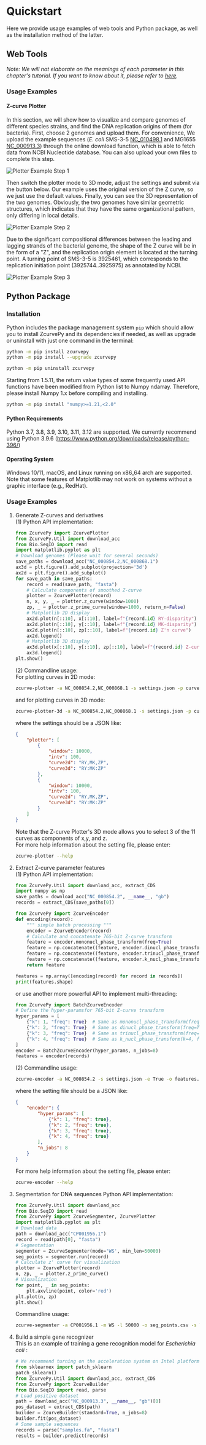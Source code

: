 # Quickstart
Here we provide usage examples of web tools and Python package, as well as the installation method of the latter.
## Web Tools
*Note: We will not elaborate on the meanings of each parameter in this chapter's tutorial. If you want to know about it, please refer to [here](./tools.md).*
### Usage Examples
#### Z-curve Plotter
In this section, we will show how to visualize and compare genomes of different species strains, and find the DNA replication origins of them (for bacteria). First, choose 2 genomes and upload them. For convenience, We upload the example sequences (*E. coli* SMS-3-5 [NC_010498.1](https://www.ncbi.nlm.nih.gov/nuccore/NC_010498.1) and MG1655 [NC_000913.3](https://www.ncbi.nlm.nih.gov/nuccore/NC_000913.3)) through the online download function, which is able to fetch data from NCBI Nucleotide database. You can also upload your own files to complete this step.  

![Plotter Example Step 1](./images/quickstart/plotter_example_1.png)  

Then switch the plotter mode to 3D mode, adjust the settings and submit via the button below. Our example uses the original version of the Z curve, so we just use the default values. Finally, you can see the 3D representation of the two genomes. Obviously, the two genomes have similar geometric structures, which indicates that they have the same organizational pattern, only differing in local details.  

![Plotter Example Step 2](./images/quickstart/plotter_example_2.png)

Due to the significant compositional differences between the leading and lagging strands of the bacterial genome, the shape of the Z curve will be in the form of a "Z", and the replication origin element is located at the turning point. A turning point of SMS-3-5 is 3925461, which corresponds to the replication initiation point (3925744..3925975) as annotated by NCBI.

![Plotter Example Step 3](./images/quickstart/plotter_example_3.png)

## Python Package
### Installation
Python includes the package management system `pip` which should allow you to install ZcurvePy and its dependencies if needed, as well as upgrade or uninstall with just one command in the terminal:
```bash
python -m pip install zcurvepy
python -m pip install --upgrade zcurvepy

python -m pip uninstall zcurvepy
```
Starting from 1.5.11, the return value types of some frequently used API functions have been modified from Python list to Numpy ndarray. Therefore, please install Numpy 1.x before compiling and installing.
```bash
python -m pip install "numpy>=1.21,<2.0"
```
#### Python Requirements
Python 3.7, 3.8, 3.9, 3.10, 3.11, 3.12 are supported. We currently recommend using Python 3.9.6 (https://www.python.org/downloads/release/python-396/)
#### Operating System
Windows 10/11, macOS, and Linux running on x86_64 arch are supported. Note that some features of Matplotlib may not work on systems without a graphic interface (e.g., RedHat).
### Usage Examples
1. Generate Z-curves and derivatives  
   (1) Python API implementation:  

    ```python
    from ZcurvePy import ZcurvePlotter
    from ZcurvePy.Util import download_acc
    from Bio.SeqIO import read
    import matplotlib.pyplot as plt
    # Download genomes (Please wait for several seconds)
    save_paths = download_acc("NC_000854.2,NC_000868.1")
    ax3d = plt.figure().add_subplot(projection='3d')
    ax2d = plt.figure().add_subplot()
    for save_path in save_paths:
        record = read(save_path, "fasta")
        # Calculate components of smoothed Z-curve
        plotter = ZcurvePlotter(record)
        n, x, y, _ = plotter.z_curve(window=1000)
        zp, _ = plotter.z_prime_curve(window=1000, return_n=False)
        # Matplotlib 2D display
        ax2d.plot(n[::10], x[::10], label=f"{record.id} RY-disparity")
        ax2d.plot(n[::10], y[::10], label=f"{record.id} MK-disparity")
        ax2d.plot(n[::10], zp[::10], label=f"{record.id} Z'n curve")
        ax2d.legend()
        # Matplotlib 3D display
        ax3d.plot(x[::10], y[::10], zp[::10], label=f"{record.id} Z-curve")
        ax3d.legend()
    plt.show()
    ```
    (2) Commandline usage:  
    For plotting curves in 2D mode:
    ```bash
    zcurve-plotter -a NC_000854.2,NC_000868.1 -s settings.json -p curves.png -o curves_2d.json
    ```
    and for plotting curves in 3D mode:
    ```bash
    zcurve-plotter-3d -a NC_000854.2,NC_000868.1 -s settings.json -p curves.png -o curves_3d.json
    ```
    where the settings should be a JSON like:
    ```json
    {
        "plotter": [
            {
                "window": 10000, 
                "intv": 100,
                "curve2d": "RY,MK,ZP",
                "curve3d": "RY:MK:ZP"
            },
            {
                "window": 10000, 
                "intv": 100,
                "curve2d": "RY,MK,ZP",
                "curve3d": "RY:MK:ZP"
            }
        ]
    }
    ```
    Note that the Z-curve Plotter's 3D mode allows you to select 3 of the 11 curves as components of x,y, and z.  
    For more help information about the setting file, please enter:

    ```bash
    zcurve-plotter --help
    ```
2. Extract Z-curve parameter features  
    (1) Python API implementation:  

    ```python
    from ZcurvePy.Util import download_acc, extract_CDS
    import numpy as np
    save_paths = download_acc("NC_000854.2", __name__, "gb")
    records = extract_CDS(save_paths[0])

    from ZcurvePy import ZcurveEncoder
    def encoding(record):
        """ simple batch processing """
        encoder = ZcurveEncoder(record)
        # Calculate and concatenate 765-bit Z-curve transform
        feature = encoder.mononucl_phase_transform(freq=True)
        feature = np.concatenate((feature, encoder.dinucl_phase_transform(freq=True)))
        feature = np.concatenate((feature, encoder.trinucl_phase_transform(freq=True)))
        feature = np.concatenate((feature, encoder.k_nucl_phase_transform(k=4, freq=True)))
        return feature

    features = np.array([encoding(record) for record in records])
    print(features.shape)
    ```

    or use another more powerful API to implement multi-threading:

    ```python
    from ZcurvePy import BatchZcurveEncoder
    # Define the hyper-paramsfor 765-bit Z-curve transform
    hyper_params = [
        {"k": 1, "freq": True}  # Same as mononucl_phase_transform(freq=True)
        {"k": 2, "freq": True}  # Same as dinucl_phase_transform(freq=True)
        {"k": 3, "freq": True}  # Same as trinucl_phase_transform(freq=True)
        {"k": 4, "freq": True}  # Same as k_nucl_phase_transform(k=4, freq=True)
    ]
    encoder = BatchZcurveEncoder(hyper_params, n_jobs=8)
    features = encoder(records)
    ```
    (2) Commandline usage:
    ```bash
    zcurve-encoder -a NC_000854.2 -s settings.json -e True -o features.csv
    ```
    where the setting file should be a JSON like:
    ```json
    {
        "encoder": {
            "hyper_params": [
                {"k": 1, "freq": true},
                {"k": 2, "freq": true},
                {"k": 3, "freq": true},
                {"k": 4, "freq": true}
            ],
            "n_jobs": 8
        }
    }
    ```
    For more help information about the setting file, please enter:
    ```bash
    zcurve-encoder --help
    ```
3. Segmentation for DNA sequences
    Python API implementation:
    ```python
    from ZcurvePy.Util import download_acc
    from Bio.SeqIO import read
    from ZcurvePy import ZcurveSegmenter, ZcurvePlotter
    import matplotlib.pyplot as plt
    # Download data
    path = download_acc("CP001956.1")
    record = read(path[0], "fasta")
    # Segmentation
    segmenter = ZcurveSegmenter(mode='WS', min_len=50000)
    seg_points = segmenter.run(record)
    # Calculate z' curve for visualization
    plotter = ZcurvePlotter(record)
    n, zp, _ = plotter.z_prime_curve()
    # Visualization
    for point, _ in seg_points:
        plt.axvline(point, color='red')
    plt.plot(n, zp)
    plt.show()
    ```
    Commandline usage:
    ```bash
    zcurve-segmenter -a CP001956.1 -m WS -l 50000 -o seg_points.csv -s True
    ```
4. Build a simple gene recognizer  
    This is an example of training a gene recognition model for *Escherichia coli* :
    ```python
    # We recommend turning on the acceleration system on Intel platforms
    from sklearnex import patch_sklearn
    patch_sklearn()
    from ZcurvePy.Util import download_acc, extract_CDS
    from ZcurvePy import ZcurveBuilder
    from Bio.SeqIO import read, parse
    # Load positive dataset
    path = download_acc("NC_000913.3", __name__, "gb")[0]
    pos_dataset = extract_CDS(path)
    builder = ZcurveBuilder(standard=True, n_jobs=8)
    builder.fit(pos_dataset)
    # Some sample sequences
    records = parse("samples.fa", "fasta")
    results = builder.predict(records)
    ```
